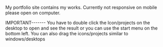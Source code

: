 My portfolio site contains my works. Currently not responsive on mobile please open on computer. 

IMPORTANT-------
You have to double click the Icon/projects on the desktop to open and see the result or you can use the start menu on the bottom left.
You can also drag the icons/projects similar to windows/desktops
